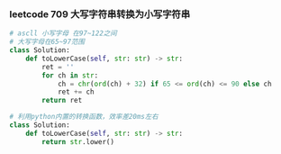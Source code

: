 ### leetcode 709 大写字符串转换为小写字符串

```python
# ascll 小写字母 在97~122之间
# 大写字母在65~97范围
class Solution:
    def toLowerCase(self, str: str) -> str:
        ret = ''
        for ch in str:
            ch = chr(ord(ch) + 32) if 65 <= ord(ch) <= 90 else ch
            ret += ch
        return ret
```



```python
# 利用python内置的转换函数，效率差20ms左右
class Solution:
    def toLowerCase(self, str: str) -> str:
        return str.lower()
```

